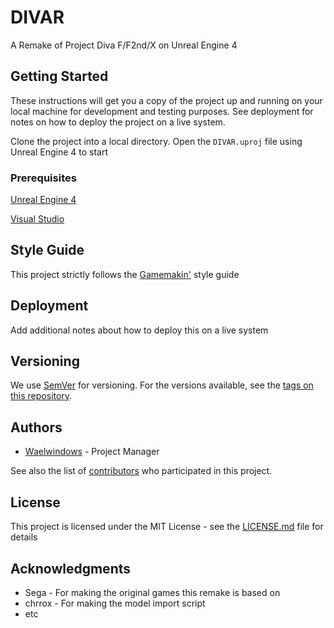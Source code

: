 # DIVAR

A Remake of Project Diva F/F2nd/X on Unreal Engine 4

## Getting Started

These instructions will get you a copy of the project up and running on your local machine for development and testing purposes. See deployment for notes on how to deploy the project on a live system.

Clone the project into a local directory.
Open the `DIVAR.uproj` file using Unreal Engine 4 to start

### Prerequisites

[Unreal Engine 4](https://www.unrealengine.com/en-US/what-is-unreal-engine-4)

[Visual Studio](https://www.visualstudio.com/)

## Style Guide
This project strictly follows the [Gamemakin'](http://ue4.style/) style guide

## Deployment

Add additional notes about how to deploy this on a live system

## Versioning

We use [SemVer](http://semver.org/) for versioning. For the versions available, see the [tags on this repository](https://github.com/Waelwindows/DIVAR/tags). 

## Authors

* [Waelwindows](https://github.com/Waelwindows) - Project Manager

See also the list of [contributors](https://github.com/Waelwindows/DIVAR/contributors) who participated in this project.

## License

This project is licensed under the MIT License - see the [LICENSE.md](LICENSE) file for details

## Acknowledgments

* Sega - For making the original games this remake is based on
* chrrox - For making the model import script
* etc
